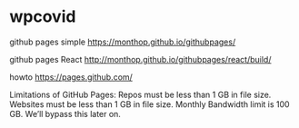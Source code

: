 # wpcovid

github pages simple
    https://monthop.github.io/githubpages/

github pages React
    http://monthop.github.io/githubpages/react/build/

howto
    https://pages.github.com/
    
Limitations of GitHub Pages:
    Repos must be less than 1 GB in file size.
    Websites must be less than 1 GB in file size.
    Monthly Bandwidth limit is 100 GB. We’ll bypass this later on.

